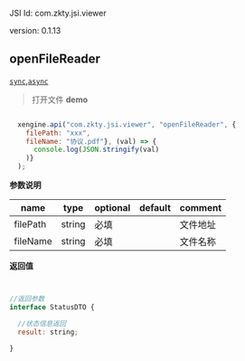 





JSI Id: com.zkty.jsi.viewer

version: 0.1.13



## openFileReader
[`sync`](/docs/modules/模块-规范?id=jsi-调用),[`async`](/docs/modules/模块-规范?id=jsi-调用)
> 打开文件
**demo**
``` js

  xengine.api("com.zkty.jsi.viewer", "openFileReader", {
    filePath: "xxx",
    fileName: "协议.pdf"}, (val) => {
      console.log(JSON.stringify(val)
    )}
  );    

``` 

**参数说明**

| name                        | type      | optional | default   | comment  |
| --------------------------- | --------- | -------- | --------- |--------- |
| filePath | string | 必填 |  | 文件地址 |
| fileName | string | 必填 |  | 文件名称 |
**返回值**
``` js


//返回参数
interface StatusDTO {

  //状态信息返回
  result: string;

}
``` 


    


